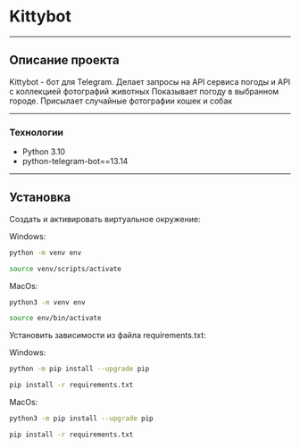 # **Kittybot**
___ 

## Описание проекта

Kittybot - бот для Telegram.
Делает запросы на API сервиса погоды и API с коллекцией фотографий животных
Показывает погоду в выбранном городе.
Присылает случайные фотографии кошек и собак
___

### Технологии
- Python 3.10
- python-telegram-bot==13.14
___

## Установка

Cоздать и активировать виртуальное окружение:

Windows:

```sh
python -m venv env

source venv/scripts/activate
```
MacOs:
```sh
python3 -m venv env

source env/bin/activate
```

Установить зависимости из файла requirements.txt:

Windows:
```sh
python -m pip install --upgrade pip

pip install -r requirements.txt
```
MacOs:
```sh
python3 -m pip install --upgrade pip

pip install -r requirements.txt
```